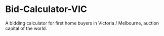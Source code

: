 # Bid-Calculator-VIC

A bidding calculator for first home buyers in Victoria / Melbourne, auction capital of the world.
